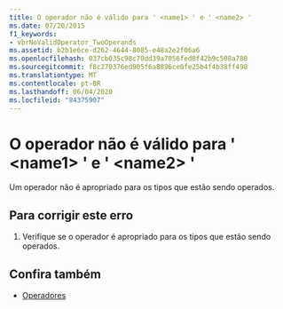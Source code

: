 ```yaml
---
title: O operador não é válido para ' <name1> ' e ' <name2> '
ms.date: 07/20/2015
f1_keywords:
- vbrNoValidOperator_TwoOperands
ms.assetid: b2b1e6ce-d262-4644-8085-e48a2e2f06a6
ms.openlocfilehash: 037cb035c98c70dd39a7056fed8f42b9c508a780
ms.sourcegitcommit: f8c270376ed905f6a8896ce0fe25b4f4b38ff498
ms.translationtype: MT
ms.contentlocale: pt-BR
ms.lasthandoff: 06/04/2020
ms.locfileid: "84375907"
---
```

# <a name="operator-is-not-valid-for-name1-and-name2"></a>O operador não é válido para ' \<name1> ' e ' \<name2> '
Um operador não é apropriado para os tipos que estão sendo operados.  
  
## <a name="to-correct-this-error"></a>Para corrigir este erro  
  
1. Verifique se o operador é apropriado para os tipos que estão sendo operados.  
  
## <a name="see-also"></a>Confira também

- [Operadores](../language-reference/operators/index.md)
